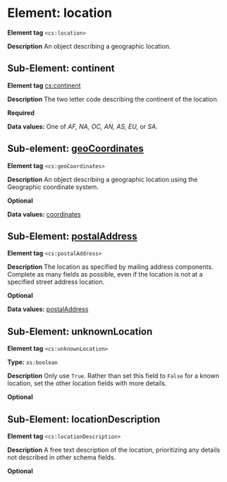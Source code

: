 # Element: location

**Element tag** `<cs:location>`

**Description** An object describing a geographic location. 


## Sub-Element: continent

**Element tag** <cs:continent>

**Description** The two letter code describing the continent of the location.

**Required**

**Data values:** One of *AF, NA, OC, AN, AS, EU,* or *SA*.


## Sub-element: [geoCoordinates](coordinates.md)

**Element tag** `<cs:geoCoordinates>`

**Description** An object describing a geographic location using the Geographic coordinate system.

**Optional**

**Data values:** [coordinates](coordinates.md)

## Sub-Element: [postalAddress](postalAddress.md)

**Element tag** `<cs:postalAddress>`

**Description** The location as specified by mailing address components. Complete as many fields as possible, even if the location is not at a specified street address location.

**Optional**

**Data values:** [postalAddress](postalAddress.md)

## Sub-Element: unknownLocation

**Element tag** `<cs:unknownLocation>`

**Type:** `xs:boolean`

**Description** Only use `True`. Rather than set this field to `False` for a known location, set the other location fields with more details.

**Optional**


## Sub-Element: locationDescription

**Element tag** `<cs:locationDescription>`

**Description** A free text description of the location, prioritizing any details not described in other schema fields. 

**Optional**

